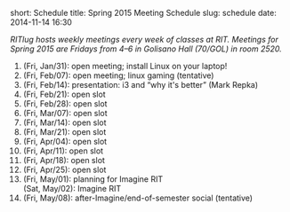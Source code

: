short: Schedule
title: Spring 2015 Meeting Schedule
slug: schedule
date: 2014-11-14 16:30

*RITlug hosts weekly meetings every week of classes at RIT. Meetings for Spring 2015 are Fridays from 4–6 in Golisano Hall (70/GOL) in room 2520.*

 1. (Fri, Jan/31): open meeting; install Linux on your laptop!
 2. (Fri, Feb/07): open meeting; linux gaming (tentative)
 3. (Fri, Feb/14): presentation: i3 and “why it's better” (Mark Repka)
 4. (Fri, Feb/21): open slot
 5. (Fri, Feb/28): open slot
 6. (Fri, Mar/07): open slot
 7. (Fri, Mar/14): open slot
 8. (Fri, Mar/21): open slot
 9. (Fri, Apr/04): open slot
10. (Fri, Apr/11): open slot
11. (Fri, Apr/18): open slot
12. (Fri, Apr/25): open slot
13. (Fri, May/01): planning for Imagine RIT<br>
    (Sat, May/02): Imagine RIT
14. (Fri, May/08): after-Imagine/end-of-semester social (tentative)
